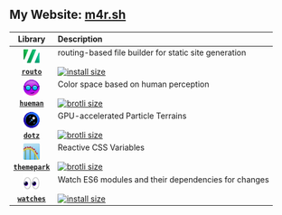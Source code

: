 ## My Website: [m4r.sh](https://m4r.sh)
|  Library 	| Description  |
|:---:|:---	|
| <a href="https://github.com/marshallcb/routo"><img src="https://github.com/marshallcb/routo/raw/main/meta/routo.png" width="30" height="30"></a><br/>[**`routo`**](https://github.com/marshallcb/routo)| routing-based file builder for static site generation<br/><br/><a href="https://packagephobia.com/result?p=routo"><img src="https://badgen.net/packagephobia/install/routo" alt="install size" /></a> 	|
| <a href="https://github.com/marshallcb/hueman"><img src="https://github.com/marshallcb/hueman/raw/main/meta/hueman.png" width="30" height="30"></a><br/>[**`hueman`**](https://github.com/marshallcb/hueman)| Color space based on human perception<br/><br/><a href="https://bundlephobia.com/result?p=hueman"><img src="https://badgen.net/badgesize/brotli/MarshallCB/hueman/main/es.js?compression=brotli" alt="brotli size" /></a> 	|
| <a href="https://github.com/MarshallCB/dotz"><img src="https://github.com/MarshallCB/dotz/raw/main/meta/dotz.png" width="30" height="30"></a><br/>[**`dotz`**](https://github.com/MarshallCB/dotz)| GPU-accelerated Particle Terrains<br/><br/><a href="https://bundlephobia.com/result?p=dotz"><img src="https://badgen.net/badgesize/brotli/MarshallCB/dotz/main/es.js?compression=brotli" alt="brotli size" /></a> 	|
| <a href="https://github.com/marshallcb/themepark"><img src="https://github.com/marshallcb/themepark/raw/main/meta/themepark.png" width="30" height="30"></a><br/>[**`themepark`**](https://github.com/marshallcb/themepark)| Reactive CSS Variables<br/><br/><a href="https://bundlephobia.com/result?p=themepark"><img src="https://badgen.net/badgesize/brotli/MarshallCB/themepark/main/es.js?compression=brotli" alt="brotli size" /></a> 	|
| <a href="https://github.com/marshallcb/watches"><img src="https://github.com/marshallcb/watches/raw/main/meta/watches.png" width="30" height="30"></a><br/>[**`watches`**](https://github.com/marshallcb/watches)| Watch ES6 modules and their dependencies for changes<br/><br/><a href="https://packagephobia.com/result?p=watches"><img src="https://badgen.net/packagephobia/install/watches" alt="install size" /></a> 	|
